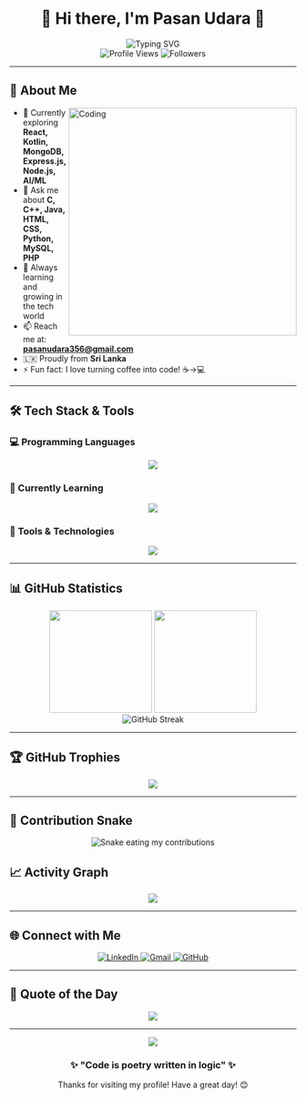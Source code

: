 # <div align="center">👋 Hi there, I'm **Pasan Udara** 🚀</div>

<div align="center">
  <img src="https://readme-typing-svg.herokuapp.com?font=Fira+Code&size=28&duration=3000&pause=1000&color=00D4FF&center=true&vCenter=true&width=600&lines=Passionate+Tech+Enthusiast;Full+Stack+Developer;Always+Learning+New+Things;From+Beautiful+Sri+Lanka+%F0%9F%87%B1%F0%9F%87%B0" alt="Typing SVG" />
</div>

<div align="center">
  <img src="https://komarev.com/ghpvc/?username=pasanudara&label=Profile%20Views&color=00d4ff&style=for-the-badge" alt="Profile Views" />
  <img src="https://img.shields.io/github/followers/pasanudara?label=Followers&style=for-the-badge&color=00d4ff" alt="Followers" />
</div>

---

## 🎯 About Me

<img align="right" alt="Coding" width="400" src="https://cdn.dribbble.com/users/1162077/screenshots/3848914/programmer.gif">

- 🔭 Currently exploring **React, Kotlin, MongoDB, Express.js, Node.js, AI/ML**
- 💬 Ask me about **C, C++, Java, HTML, CSS, Python, MySQL, PHP**
- 🌱 Always learning and growing in the tech world
- 📫 Reach me at: **pasanudara356@gmail.com**
- 🇱🇰 Proudly from **Sri Lanka**
- ⚡ Fun fact: I love turning coffee into code! ☕→💻

---

## 🛠️ Tech Stack & Tools

### 💻 Programming Languages
<div align="center">
  <img src="https://skillicons.dev/icons?i=c,cpp,java,python,php,javascript,html,css" />
</div>

### 🚀 Currently Learning
<div align="center">
  <img src="https://skillicons.dev/icons?i=react,kotlin,mongodb,express,nodejs" />
</div>

### 🔧 Tools & Technologies
<div align="center">
  <img src="https://skillicons.dev/icons?i=bootstrap,mysql,linux,git,vscode" />
</div>

---

## 📊 GitHub Statistics

<div align="center">
  <img height="180em" src="https://github-readme-stats.vercel.app/api?username=pasanudara&show_icons=true&theme=tokyonight&include_all_commits=true&count_private=true"/>
  <img height="180em" src="https://github-readme-stats.vercel.app/api/top-langs/?username=pasanudara&layout=compact&langs_count=8&theme=tokyonight"/>
</div>

<div align="center">
  <img src="https://github-readme-streak-stats.herokuapp.com/?user=pasanudara&theme=tokyonight" alt="GitHub Streak" />
</div>

---

## 🏆 GitHub Trophies
<div align="center">
  <img src="https://github-profile-trophy.vercel.app/?username=pasanudara&theme=tokyonight&no-frame=false&no-bg=false&margin-w=4&row=1" />
</div>

---

## 🐍 Contribution Snake
<div align="center">
  <img src="https://raw.githubusercontent.com/pasanudara/pasanudara/main/assets/github-contribution-grid-snake.svg" alt="Snake eating my contributions" />
</div>

## 📈 Activity Graph
<div align="center">
  <img src="https://github-readme-activity-graph.vercel.app/graph?username=pasanudara&theme=tokyo-night&bg_color=1a1b27&color=70a5fd&line=70a5fd&point=ffffff&area=true&hide_border=true" />
</div>

---

## 🌐 Connect with Me

<div align="center">
  <a href="https://linkedin.com/in/pasan-udara" target="_blank">
    <img src="https://img.shields.io/badge/LinkedIn-0077B5?style=for-the-badge&logo=linkedin&logoColor=white" alt="LinkedIn" />
  </a>
  <a href="mailto:pasanudara356@gmail.com">
    <img src="https://img.shields.io/badge/Gmail-D14836?style=for-the-badge&logo=gmail&logoColor=white" alt="Gmail" />
  </a>
  <a href="https://github.com/pasanudara">
    <img src="https://img.shields.io/badge/GitHub-100000?style=for-the-badge&logo=github&logoColor=white" alt="GitHub" />
  </a>
</div>

---


## 💭 Quote of the Day
<div align="center">
  <img src="https://quotes-github-readme.vercel.app/api?type=horizontal&theme=tokyonight" />
</div>

---

<div align="center">
  <img src="https://capsule-render.vercel.app/api?type=waving&color=gradient&height=100&section=footer" />
</div>

<div align="center">
  <h3>✨ "Code is poetry written in logic" ✨</h3>
  <p>Thanks for visiting my profile! Have a great day! 😊</p>
</div>
